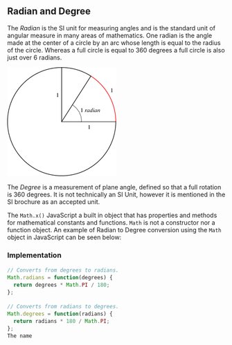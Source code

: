 ## Radian and Degree 
The *Radian* is the SI unit for measuring angles and is the standard unit of angular measure in many areas of mathematics. One radian is the angle made at the center of a circle by an arc whose length is equal to the radius of the circle. Whereas a full circle is equal to 360 degrees a full circle is also just over 6 radians. 

![Diagram 1](https://github.com/Jzbonner/ProgrammingConcepts/blob/master/img-media/radian.png?raw=true)

The *Degree* is a measurement of plane angle, defined so that a full rotation is 360 degrees. It is not technically an SI Unit, however it is mentioned in the SI brochure as an accepted unit. 

The `Math.x()`  JavaScript a built in object that has properties and methods for mathematical constants and functions. `Math` is not a constructor nor a function object. An example of Radian to Degree conversion using the `Math` object in JavaScript can be seen below: 

### Implementation 
```javascript 
// Converts from degrees to radians.
Math.radians = function(degrees) {
  return degrees * Math.PI / 180;
};
 
// Converts from radians to degrees.
Math.degrees = function(radians) {
  return radians * 180 / Math.PI;
};
The name 
```